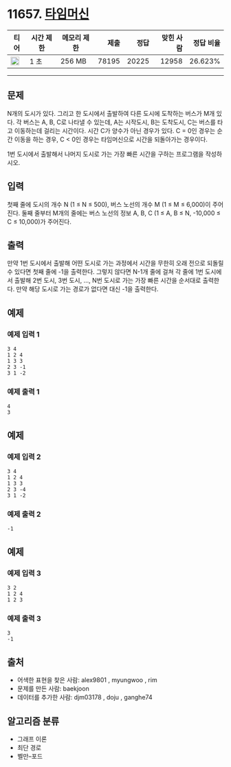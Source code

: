 # 11657. [타임머신](https://www.acmicpc.net/problem/11657)

| 티어                                                                  | 시간 제한 | 메모리 제한 |  제출 |  정답 | 맞힌 사람 | 정답 비율 |
| --------------------------------------------------------------------- | --------- | ----------- | ----: | ----: | --------: | --------: |
| <img src="https://static.solved.ac/tier_small/12.svg" width="20px" /> | 1 초      | 256 MB      | 78195 | 20225 |     12958 |   26.623% |

---

## 문제

N개의 도시가 있다. 그리고 한 도시에서 출발하여 다른 도시에 도착하는 버스가 M개 있다. 각 버스는 A, B, C로 나타낼 수 있는데, A는 시작도시, B는 도착도시, C는 버스를 타고 이동하는데 걸리는 시간이다. 시간 C가 양수가 아닌 경우가 있다. C = 0인 경우는 순간 이동을 하는 경우, C < 0인 경우는 타임머신으로 시간을 되돌아가는 경우이다.

1번 도시에서 출발해서 나머지 도시로 가는 가장 빠른 시간을 구하는 프로그램을 작성하시오.

## 입력

첫째 줄에 도시의 개수 N (1 ≤ N ≤ 500), 버스 노선의 개수 M (1 ≤ M ≤ 6,000)이 주어진다. 둘째 줄부터 M개의 줄에는 버스 노선의 정보 A, B, C (1 ≤ A, B ≤ N, -10,000 ≤ C ≤ 10,000)가 주어진다.

## 출력

만약 1번 도시에서 출발해 어떤 도시로 가는 과정에서 시간을 무한히 오래 전으로 되돌릴 수 있다면 첫째 줄에 -1을 출력한다. 그렇지 않다면 N-1개 줄에 걸쳐 각 줄에 1번 도시에서 출발해 2번 도시, 3번 도시, ..., N번 도시로 가는 가장 빠른 시간을 순서대로 출력한다. 만약 해당 도시로 가는 경로가 없다면 대신 -1을 출력한다.

## 예제

### 예제 입력 1

```
3 4
1 2 4
1 3 3
2 3 -1
3 1 -2
```

### 예제 출력 1

```
4
3
```

## 예제

### 예제 입력 2

```
3 4
1 2 4
1 3 3
2 3 -4
3 1 -2
```

### 예제 출력 2

```
-1
```

## 예제

### 예제 입력 3

```
3 2
1 2 4
1 2 3
```

### 예제 출력 3

```
3
-1
```

## 출처

- 어색한 표현을 찾은 사람: alex9801 , myungwoo , rim
- 문제를 만든 사람: baekjoon
- 데이터를 추가한 사람: djm03178 , doju , ganghe74

## 알고리즘 분류

- 그래프 이론
- 최단 경로
- 벨만–포드
